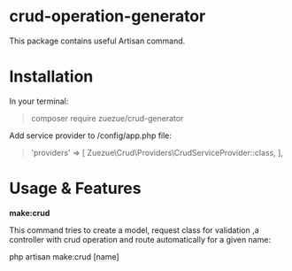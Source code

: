 # crud-operation-generator
This package contains useful Artisan command.
# Installation

In your terminal:

> composer require zuezue/crud-generator

Add service provider to /config/app.php file:

> 'providers' => [
    Zuezue\Crud\Providers\CrudServiceProvider::class,
],

# Usage & Features

**make:crud**

This command tries to create a model, request class for validation ,a controller with crud operation and route automatically for a given name:

php artisan make:crud [name]
